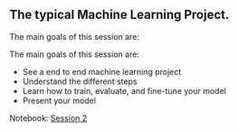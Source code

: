 ## The typical Machine Learning Project.
The main goals of this session are:

The main goals of this session are:
* See a end to end machine learning project
* Understand the different steps 
* Learn how to train, evaluate, and fine-tune your model
* Present your model

Notebook: [Session 2](../notebooks/Session2.ipynb)
